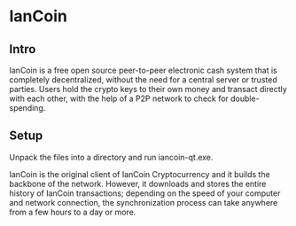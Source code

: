 IanCoin
=====================

Intro
-----
IanCoin is a free open source peer-to-peer electronic cash system that is
completely decentralized, without the need for a central server or trusted
parties.  Users hold the crypto keys to their own money and transact directly
with each other, with the help of a P2P network to check for double-spending.


Setup
-----
Unpack the files into a directory and run iancoin-qt.exe.

IanCoin is the original client of IanCoin Cryptocurrency and it builds the backbone of the network.
However, it downloads and stores the entire history of IanCoin transactions;
depending on the speed of your computer and network connection, the synchronization
process can take anywhere from a few hours to a day or more.
